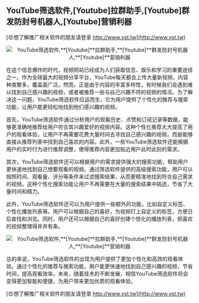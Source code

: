 ## **YouTube筛选软件,**[Youtube]**拉群助手,**[Youtube]**群发防封号机器人,**[Youtube]**营销利器**

[😍想了解推广相关软件的朋友请登录 http://www.vst.tw](http://www.vst.tw)

 <center><img src="https://vst.tw/MP4/tuiguang/png/4.png" alt="YouTube筛选软件,**[Youtube]**拉群助手,**[Youtube]**群发防封号机器人,**[Youtube]**营销利器"></center>

在这个信息爆炸的时代，视频网站已经成为人们获取信息、娱乐和学习的重要途径之一。作为全球最大的视频分享平台，YouTube每天都会上传大量新视频，内容种类繁多，覆盖面广泛。然而，正是由于内容的丰富多样性，有时候我们会遇到难以找到自己感兴趣的视频，或者被推荐一些与自己兴趣不符的视频的情况。为了解决这一问题，YouTube筛选软件应运而生，它为用户提供了个性化的推荐与搜索功能，让用户能更轻松地找到他们感兴趣的视频。

首先，YouTube筛选软件通过分析用户的观看历史、点赞和订阅记录等数据，能够更准确地推荐给用户符合其兴趣爱好的视频内容。这种个性化推荐大大提高了用户的观看体验，让用户不再需要花费大量时间去寻找自己感兴趣的视频，而是能够直接从推荐列表中找到自己喜欢的内容。此外，一些YouTube筛选软件还能根据用户的实时行为进行推荐调整，使得推荐内容更加贴近用户此时此刻的需求。

其次，YouTube筛选软件还可以根据用户的需求提供强大的搜索功能，帮助用户更快速地找到自己想要观看的视频。通过筛选软件提供的高级搜索功能，用户可以按照时间、观看量、评分等条件来过滤搜索结果，从而更精准地找到符合自己需求的视频。这种个性化搜索功能让用户不再需要在大量的搜索结果中挑选，节省了大量时间和精力。

此外，YouTube筛选软件还可以为用户提供一些额外的功能，比如自定义标签、个性化播放列表等。用户可以根据自己的喜好，为视频打上自定义的标签，方便日后查找和浏览。同时，用户还可以根据自己的喜好创建个性化的播放列表，把喜欢的视频整理得井井有条。

 <center><img src="https://vst.tw/MP4/tuiguang/png/3.png" alt="YouTube筛选软件,**[Youtube]**拉群助手,**[Youtube]**群发防封号机器人,**[Youtube]**营销利器"></center>

总的来说，YouTube筛选软件的出现为用户提供了更加个性化和高效的观看体验。通过个性化的推荐与搜索功能，用户能更快速地找到自己感兴趣的视频，节省时间，提高观看效率。未来，随着技术的不断发展，相信YouTube筛选软件将会变得更加智能和便捷，为用户带来更加优质的观看体验。

[😍想了解推广相关软件的朋友请登录 http://www.vst.tw](http://www.vst.tw)



